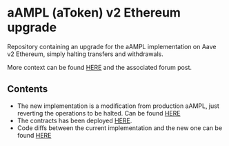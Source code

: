 # aAMPL (aToken) v2 Ethereum upgrade

Repository containing an upgrade for the aAMPL implementation on Aave v2 Ethereum, simply halting transfers and withdrawals.

More context can be found [HERE](https://snapshot.org/#/aave.eth/proposal/0xb7226dd6441b67225924082215f7a512bfd98252897ee43a879084e07ab53607) and the associated forum post.

## Contents

- The new implementation is a modification from production aAMPL, just reverting the operations to be halted. Can be found [HERE](https://github.com/bgd-labs/upgrade-ampl/blob/main/src/etherscan/1_0x6fBC3BE5ee5273598d1491D41bB45F6d05a7541A/AAmplToken/contracts/protocol/tokenization/ampl/AAmplToken.sol)
- The contracts has been deployed [HERE](https://etherscan.io/address/0x1f32642b216d19daeb1531862647195a626f4193#code).
- Code diffs between the current implementation and the new one can be found [HERE](https://github.com/bgd-labs/upgrade-ampl/blob/main/diffs/atoken_impl.md)

